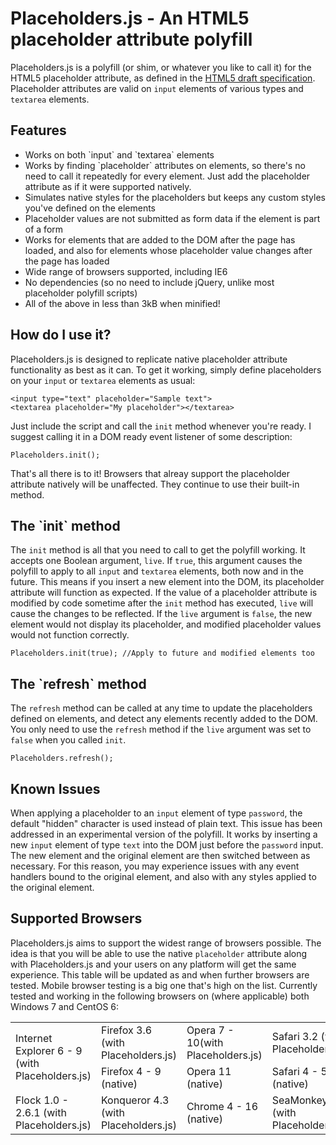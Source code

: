 <h1>Placeholders.js - An HTML5 placeholder attribute polyfill</h1>

Placeholders.js is a polyfill (or shim, or whatever you like to call it) for the HTML5 placeholder attribute, as defined in the <a href="http://dev.w3.org/html5/spec/Overview.html#attr-input-placeholder">HTML5 draft specification</a>. Placeholder attributes are valid on `input` elements of various types and `textarea` elements.

<h2>Features</h2>

<ul>
<li>Works on both `input` and `textarea` elements</li>
<li>Works by finding `placeholder` attributes on elements, so there's no need to call it repeatedly for every element. Just add the placeholder attribute as if it were supported natively.</li>
<li>Simulates native styles for the placeholders but keeps any custom styles you've defined on the elements</li>
<li>Placeholder values are not submitted as form data if the element is part of a form</li>
<li>Works for elements that are added to the DOM after the page has loaded, and also for elements whose placeholder value changes after the page has loaded</li>
<li>Wide range of browsers supported, including IE6</li>
<li>No dependencies (so no need to include jQuery, unlike most placeholder polyfill scripts)</li>
<li>All of the above in less than 3kB when minified!</li>
</ul>

<h2>How do I use it?</h2>

Placeholders.js is designed to replicate native placeholder attribute functionality as best as it can. To get it working, simply define placeholders on your `input` or `textarea` elements as usual:

    <input type="text" placeholder="Sample text">
    <textarea placeholder="My placeholder"></textarea>
    
Just include the script and call the `init` method whenever you're ready. I suggest calling it in a DOM ready event listener of some description:

    Placeholders.init();
    
That's all there is to it! Browsers that alreay support the placeholder attribute natively will be unaffected. They continue to use their built-in method.

<h2>The `init` method</h2>

The `init` method is all that you need to call to get the polyfill working. It accepts one Boolean argument, `live`. If `true`, this argument causes the polyfill to apply to all `input` and `textarea` elements, both now and in the future. This means if you insert a new element into the DOM, its placeholder attribute will function as expected. If the value of a placeholder attribute is modified by code sometime after the `init` method has executed, `live` will cause the changes to be reflected. If the `live` argument is `false`, the new element would not display its placeholder, and modified placeholder values would not function correctly.

    Placeholders.init(true); //Apply to future and modified elements too
    
<h2>The `refresh` method</h2>

The `refresh` method can be called at any time to update the placeholders defined on elements, and detect any elements recently added to the DOM. You only need to use the `refresh` method if the `live` argument was set to `false` when you called `init`.

    Placeholders.refresh();
    
<h2>Known Issues</h2>

When applying a placeholder to an `input` element of type `password`, the default "hidden" character is used instead of plain text. This issue has been addressed in an experimental version of the polyfill. It works by inserting a new `input` element of type `text` into the DOM just before the `password` input. The new element and the original element are then switched between as necessary. For this reason, you may experience issues with any event handlers bound to the original element, and also with any styles applied to the original element.
    
<h2>Supported Browsers</h2>

Placeholders.js aims to support the widest range of browsers possible. The idea is that you will be able to use the native `placeholder` attribute along with Placeholders.js and your users on any platform will get the same experience. This table will be updated as and when further browsers are tested. Mobile browser testing is a big one that's high on the list. Currently tested and working in the following browsers on (where applicable) both Windows 7 and CentOS 6:

<table>
<tr>
<td rowspan="2">Internet Explorer 6 - 9 (with Placeholders.js)</td>
<td>Firefox 3.6 (with Placeholders.js)</td>
<td>Opera 7 - 10(with Placeholders.js)</td>
<td>Safari 3.2 (with Placeholders.js)</td>
</tr>
<tr>
<td>Firefox 4 - 9 (native)</td>
<td>Opera 11 (native)</td>
<td>Safari 4 - 5 (native)</td>
</tr>
<tr>
<td>Flock 1.0 - 2.6.1 (with Placeholders.js)</td>
<td>Konqueror 4.3 (with Placeholders.js)</td>
<td>Chrome 4 - 16 (native)</td>
<td>SeaMonkey 1.1 (with Placeholders.js)</td>
</tr>
</table>